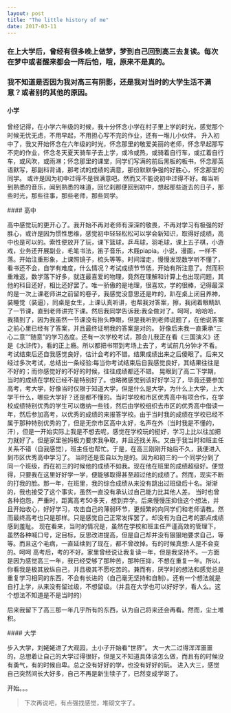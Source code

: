 ```yaml
---
layout: post
title: "The little history of me"
date: 2017-03-11
---
```

### 在上大学后，曾经有很多晚上做梦，梦到自己回到高三去复读。每次在梦中或者醒来都会一阵后怕，哦，原来不是真的。
### 我不知道是否因为我对高三有阴影，还是我对当时的大学生活不满意？或者别的其他的原因。

#### 小学
<p>
曾经记得，在小学六年级的时候，我十分怀念小学在村子里上学的时光，感觉那个时候无忧无虑，不用早起，不用担心写不完的作业，还有一堆儿小伙伴。
升入初中了，我又开始怀念在六年级的时光，怀念那里的敬爱美丽的老师，怀念早起那写不完的作业，怀念冬天夏天骑车子去上学，或冷或热，或骑着自行车，或扛着自行车，或风吹，或雨淋；怀念那里的课堂，同学们写满的前后黑板的板书，怀念那英语默写，那副科背诵，那考试的成绩的满意，那份默默争强的好胜心，怀念那里的同学。
或许是因为初中过得不是很满意吧。然而又不能说初中过得不好。每当听到熟悉的音乐，闻到熟悉的味道，回忆刹那便回到初中，想起那些逝去的日子，那些时光，那些往事，那些老师，那些同学。
</p>
#### 高中
<p>
高中感觉玩的更开心了。我开始不再对老师有深深的敬畏，不再对学习有极强的好胜心，或许是因为惯性思维，感觉初中轻轻松松可以学会新知识，取得好成绩，高中也是可以的。索性便放开了玩，课下篮球，乒乓球，羽毛球，课上五子棋，小游戏，业务还开展副业，毛笔书法，笛子音乐，木屐piapia。小说，漫画，一样不落。开始注重形象，上课照镜子，梳头等等。时间溜走，慢慢发现数学听不懂了，看书还不会，自学有难度，什么情况？考试成绩节节低，开始有所注意了。然而积重难返，数学落下好多，就连最喜爱的物理，竟然在理解和计算上也出现问题，其他的科目还好，相比还好罢了。唯一骄傲的是地理，很喜欢，学的很棒，记得最深的是一次上课老师讲之前留的卷子，我感觉没意思还是咋的，趴在桌上闭目养神，装睡觉（装逼），同桌是女生，上课认真听讲，也帮我对答案，擦，我闭着眼睛趴了一节课，直到老师讲完下课。然后我同学告诉我:我全做对了。呵呵，哈哈哈，我猜到了，因为我虽然一节课没有抬头睁眼，但是我听到老师说题了，在他说答案之前心里已经有了答案，并且最终证明我的答案是对的。
好像后来我一直秉承“三心二意”“随意”的学习态度。还有一次学校考试，那会儿我正在看《三国演义》还是《水浒传》，看的正上瘾。所以都把书带到考场上去了，考试前几分钟才不看。考试结束后还自我感觉良好，估计会考的不错。结果成绩出来之后傻眼了。后来又经过多次考试，总结出一条经验:每当你考试结束后自我感觉良好，其结果往往是不好的；而你感觉好的不好的时候，往往成绩都还不错。
晃眼到了高二下学期，当时的成绩在学校已经不是特别好了。也略微感觉到该好好学习了，毕竟还要参加高考，考大学，好像当时仅限于知道大学，但是什么是大学，为什么上大学，上大学干什么，哪些大学好？还是都不懂的。当时学校和市区优秀高中有项合作，在学校成绩特别优秀的学生可以缴纳一些钱，然后由学校组织去市区的优秀高中借读一年，然后参加高考，以优秀的成绩的来报答学校。由于当时我的成绩在学校已经不属于那种特别优秀的了，但是无奈市区高中太好，名声在外（当时我是不懂的，汗），但是一开始实际上我是不想去呢，感觉在学校玩的挺好，学习上比以往加把力就好了。但是家里爸妈极力要求我争取，并且还找关系。又由于我当时和班主任关系不错（自我感觉），班主任也帮忙。于是，在高三刚刚开始后不久，我便进入到市区优秀高中学习了。
当时还是蛮自以为是的。因为和初三的一个同学分到了同一个班级，而在初三的时候他的成绩不如我。现在他在班里的成绩超级好。便觉得，只要我在这里好好学一学，便能够取得甚至超过他的成绩了。然而，现实不断的打我的脸。那一年，在班里，我的综合成绩从来没有跳出过班级后十名。渐渐的，我也接受了这个事实，虽然一直没有承认过自己能力比其他人差。
当时也曾各种抱怨，严重时，距离高考50多天，想到弃学。后来慢慢压抑住这个想法，并且开始收心，好好学习，攻击自己的薄弱环节，更频繁的向同学们和老师请教。然而最终高考也只是那样。只是感觉自己正常发挥罢了。却没有为自己考的那点成绩感到羞耻。
现在看来，当时的情况是，虽然在学校和班主任严谨高效的管理下，虽然各种喊口号，定目标，反思改进提高，但是自己却并没有狠狠地要求自己，等等。而且这个毛病，一直延续到了现在，都不曾改掉。有的时候真想:人是不会变的。呵呵
高考后，考的不好。家里曾经说让我复读一年，但是我坚持不。一方面是因为感觉高三一年，我已经受够了那种苦，那种压抑，不想在重复一年。所以，你看我是极其放纵自己，并且极其不愿吃苦的。兼而有，厌学时的想法和感觉总是重复学习相同的东西，不会有长进的（自己毫无坚持和自制）。还有一个想法就是自打上学，从来没有留过级，不想留级。（并且在大学也可以好好学，看人么。这个想法不知道是不是当时的）

后来我留下了高三那一年几乎所有的东西，认为自己将来还会再看。然而，尘土堆积。
</p>
#### 大学
<p>
步入大学，刘姥姥进了大观园，土小子开始看“世界”。
大一大二过得浑浑噩噩的，总想着让自己的大学过得很好，但是又不知道具体该怎么做，而且有的时候没有勇气，有的时候自卑。总之没有好好的学，也没有好好的玩。
进入大三，感觉自己突然间长大好多，自己不再是新生犊子了，已然变成学哥了。

开始。。。
</p>

> 下次再说吧，有点强找感觉，堆砌文字了。
